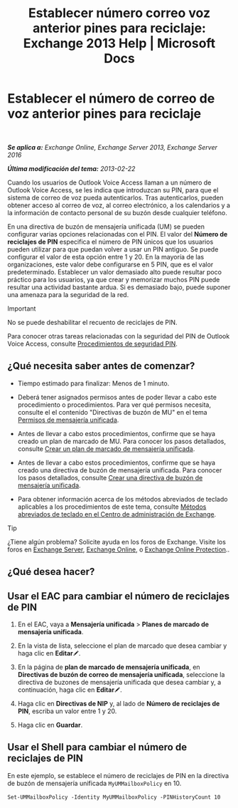 ﻿---
title: 'Establecer número correo voz anterior pines para reciclaje: Exchange 2013 Help | Microsoft Docs'
TOCTitle: Establecer el número de correo de voz anterior pines para reciclaje
ms:assetid: b094e68e-c493-4576-a6b1-4c780e635405
ms:mtpsurl: https://technet.microsoft.com/es-es/library/Bb124254(v=EXCHG.150)
ms:contentKeyID: 50556860
ms.date: 05/22/2018
mtps_version: v=EXCHG.150
ms.translationtype: MT
---

# Establecer el número de correo de voz anterior pines para reciclaje

 

_**Se aplica a:** Exchange Online, Exchange Server 2013, Exchange Server 2016_

_**Última modificación del tema:** 2013-02-22_

Cuando los usuarios de Outlook Voice Access llaman a un número de Outlook Voice Access, se les indica que introduzcan su PIN, para que el sistema de correo de voz pueda autenticarlos. Tras autenticarlos, pueden obtener acceso al correo de voz, al correo electrónico, a los calendarios y a la información de contacto personal de su buzón desde cualquier teléfono.

En una directiva de buzón de mensajería unificada (UM) se pueden configurar varias opciones relacionadas con el PIN. El valor del **Número de reciclajes de PIN** especifica el número de PIN únicos que los usuarios pueden utilizar para que puedan volver a usar un PIN antiguo. Se puede configurar el valor de esta opción entre 1 y 20. En la mayoría de las organizaciones, este valor debe configurarse en 5 PIN, que es el valor predeterminado. Establecer un valor demasiado alto puede resultar poco práctico para los usuarios, ya que crear y memorizar muchos PIN puede resultar una actividad bastante ardua. Si es demasiado bajo, puede suponer una amenaza para la seguridad de la red.


> [!IMPORTANT]
> No se puede deshabilitar el recuento de reciclajes de PIN.



Para conocer otras tareas relacionadas con la seguridad del PIN de Outlook Voice Access, consulte [Procedimientos de seguridad PIN](pin-security-procedures-exchange-2013-help.md).

## ¿Qué necesita saber antes de comenzar?

  - Tiempo estimado para finalizar: Menos de 1 minuto.

  - Deberá tener asignados permisos antes de poder llevar a cabo este procedimiento o procedimientos. Para ver qué permisos necesita, consulte el el contenido "Directivas de buzón de MU" en el tema [Permisos de mensajería unificada](unified-messaging-permissions-exchange-2013-help.md).

  - Antes de llevar a cabo estos procedimientos, confirme que se haya creado un plan de marcado de MU. Para conocer los pasos detallados, consulte [Crear un plan de marcado de mensajería unificada](create-a-um-dial-plan-exchange-2013-help.md).

  - Antes de llevar a cabo estos procedimientos, confirme que se haya creado una directiva de buzón de mensajería unificada. Para conocer los pasos detallados, consulte [Crear una directiva de buzón de mensajería unificada](create-a-um-mailbox-policy-exchange-2013-help.md).

  - Para obtener información acerca de los métodos abreviados de teclado aplicables a los procedimientos de este tema, consulte [Métodos abreviados de teclado en el Centro de administración de Exchange](keyboard-shortcuts-in-the-exchange-admin-center-exchange-online-protection-help.md).


> [!TIP]
> ¿Tiene algún problema? Solicite ayuda en los foros de Exchange. Visite los foros en <A href="https://go.microsoft.com/fwlink/p/?linkid=60612">Exchange Server</A>, <A href="https://go.microsoft.com/fwlink/p/?linkid=267542">Exchange Online</A>, o <A href="https://go.microsoft.com/fwlink/p/?linkid=285351">Exchange Online Protection</A>..



## ¿Qué desea hacer?

## Usar el EAC para cambiar el número de reciclajes de PIN

1.  En el EAC, vaya a **Mensajería unificada** \> **Planes de marcado de mensajería unificada**.

2.  En la vista de lista, seleccione el plan de marcado que desea cambiar y haga clic en **Editar**![Icono Editar](images/Bb124582.6f53ccb2-1f13-4c02-bea0-30690e6ea71d(EXCHG.150).gif "Icono Editar").

3.  En la página de **plan de marcado de mensajería unificada**, en **Directivas de buzón de correo de mensajería unificada**, seleccione la directiva de buzones de mensajería unificada que desea cambiar y, a continuación, haga clic en **Editar**![Icono Editar](images/Bb124582.6f53ccb2-1f13-4c02-bea0-30690e6ea71d(EXCHG.150).gif "Icono Editar").

4.  Haga clic en **Directivas de NIP** y, al lado de **Número de reciclajes de PIN**, escriba un valor entre 1 y 20.

5.  Haga clic en **Guardar**.

## Usar el Shell para cambiar el número de reciclajes de PIN

En este ejemplo, se establece el número de reciclajes de PIN en la directiva de buzón de mensajería unificada `MyUMMailboxPolicy` en 10.

    Set-UMMailboxPolicy -Identity MyUMMailboxPolicy -PINHistoryCount 10

